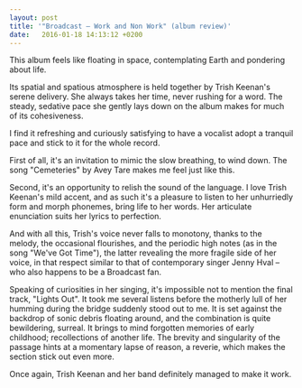 ```yaml
---
layout: post
title: '"Broadcast – Work and Non Work" (album review)'
date:   2016-01-18 14:13:12 +0200
---
```


This album feels like floating in space, contemplating Earth and pondering about life.

Its spatial and spatious atmosphere is held together by Trish Keenan's serene delivery. She always takes her time, never rushing for a word. The steady, sedative pace she gently lays down on the album makes for much of its cohesiveness.

I find it refreshing and curiously satisfying to have a vocalist adopt a tranquil pace and stick to it for the whole record.

First of all, it's an invitation to mimic the slow breathing, to wind down. The song "Cemeteries" by Avey Tare makes me feel just like this.

Second, it's an opportunity to relish the sound of the language. I love Trish Keenan's mild accent, and as such it's a pleasure to listen to her unhurriedly form and morph phonemes, bring life to her words. Her articulate enunciation suits her lyrics to perfection.

And with all this, Trish's voice never falls to monotony, thanks to the melody, the occasional flourishes, and the periodic high notes (as in the song "We've Got Time"), the latter revealing the more fragile side of her voice, in that respect similar to that of contemporary singer Jenny Hval – who also happens to be a Broadcast fan.

Speaking of curiosities in her singing, it's impossible not to mention the final track, "Lights Out". It took me several listens before the motherly lull of her humming during the bridge suddenly stood out to me. It is set against the backdrop of sonic debris floating around, and the combination is quite bewildering, surreal. It brings to mind forgotten memories of early childhood; recollections of another life. The brevity and singularity of the passage hints at a momentary lapse of reason, a reverie, which makes the section stick out even more.

Once again, Trish Keenan and her band definitely managed to make it work.